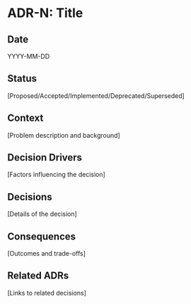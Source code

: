 # ADR-N: Title

## Date

YYYY-MM-DD

## Status

[Proposed/Accepted/Implemented/Deprecated/Superseded]

## Context

[Problem description and background]

## Decision Drivers

[Factors influencing the decision]

## Decisions

[Details of the decision]

## Consequences

[Outcomes and trade-offs]

## Related ADRs

[Links to related decisions]
